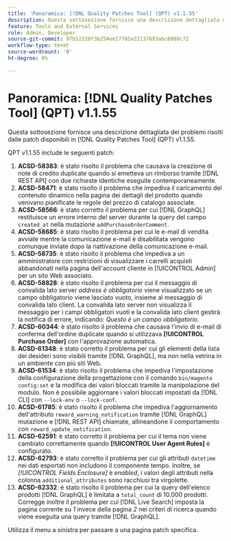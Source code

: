 ```yaml
---
title: 'Panoramica: [!DNL Quality Patches Tool] (QPT) v1.1.55'
description: Questa sottosezione fornisce una descrizione dettagliata dei problemi risolti dalle patch disponibili in  [!DNL Quality Patches Tool] (QPT) v1.1.55.
feature: Tools and External Services
role: Admin, Developer
source-git-commit: 97b52220f3b254ee17705a22137693abc6008c72
workflow-type: tm+mt
source-wordcount: '0'
ht-degree: 0%

---
```


# Panoramica: [!DNL Quality Patches Tool] (QPT) v1.1.55

Questa sottosezione fornisce una descrizione dettagliata dei problemi risolti dalle patch disponibili in [!DNL Quality Patches Tool] (QPT) v1.1.55.

QPT v1.1.55 include le seguenti patch:

1. **ACSD-58383**: è stato risolto il problema che causava la creazione di note di credito duplicate quando si emetteva un rimborso tramite [!DNL REST API] con due richieste identiche eseguite contemporaneamente.
1. **ACSD-58471**: è stato risolto il problema che impediva il caricamento del contenuto dinamico nella pagina dei dettagli del prodotto quando venivano pianificate le regole del prezzo di catalogo associate.
1. **ACSD-58566**: è stato corretto il problema per cui [!DNL GraphQL] restituisce un errore interno del server durante la query del campo `created_at` nella mutazione `addPurchaseOrderComment`.
1. **ACSD-58685**: è stato risolto il problema per cui le e-mail di vendita avviate mentre la comunicazione e-mail è disabilitata vengono comunque inviate dopo la riattivazione della comunicazione e-mail.
1. **ACSD-58735**: è stato risolto il problema che impediva a un amministratore con restrizioni di visualizzare i carrelli acquisti abbandonati nella pagina dell&#39;account cliente in [!UICONTROL Admin] per un sito Web associato.
1. **ACSD-58828**: è stato risolto il problema per cui il messaggio di convalida lato server *address è obbligatorio* viene visualizzato se un campo obbligatorio viene lasciato vuoto, insieme al messaggio di convalida lato client. La convalida lato server non visualizza il messaggio per i campi obbligatori vuoti e la convalida lato client gestirà la notifica di errore, indicando: *Questo è un campo obbligatorio.*
1. **ACSD-60344**: è stato risolto il problema che causava l&#39;invio di e-mail di conferma dell&#39;ordine duplicate quando si utilizzava **[!UICONTROL Purchase Order]** con l&#39;approvazione automatica.
1. **ACSD-61348**: è stato corretto il problema per cui gli elementi della lista dei desideri sono visibili tramite [!DNL GraphQL], ma non nella vetrina in un ambiente con più siti Web.
1. **ACSD-61534**: è stato risolto il problema che impediva l&#39;impostazione della configurazione della progettazione con il comando `bin/magento config:set` e la modifica dei valori bloccati tramite la manipolazione del modulo. Non è possibile aggiornare i valori bloccati impostati da [!DNL CLI] con `--lock-env` o `--lock-conf`.
1. **ACSD-61785**: è stato risolto il problema che impediva l&#39;aggiornamento dell&#39;attributo `reward_warning_notification` tramite [!DNL GraphQL] mutazione e [!DNL REST API] chiamate, allineandone il comportamento con `reward_update_notification`.
1. **ACSD-62591**: è stato corretto il problema per cui il tema non viene cambiato correttamente quando **[!UICONTROL User Agent Rules]** è configurato.
1. **ACSD-62793**: è stato corretto il problema per cui gli attributi `datetime` nei dati esportati non includono il componente tempo. Inoltre, se *[!UICONTROL Fields Enclosure]* è *enabled*, i valori degli attributi nella colonna `additional_attributes` sono racchiusi tra virgolette.
1. **ACSD-62332**: è stato risolto il problema per cui la query dell&#39;elenco prodotti [!DNL GraphQL] è limitata a `total_count` di 10.000 prodotti. Corregge inoltre il problema per cui [!DNL Live Search] imposta la pagina corrente su *1* invece della pagina *2* nei criteri di ricerca quando viene eseguita una query tramite [!DNL GraphQL].

Utilizza il menu a sinistra per passare a una pagina patch specifica.
